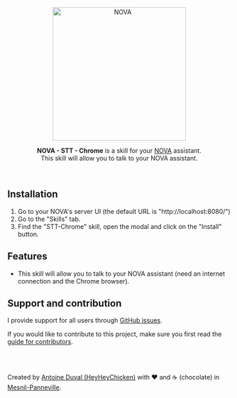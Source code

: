 <div align="center">
<img src="https://github.com/HeyHeyChicken/NOVA/blob/master/resources/github-logo.svg" alt="NOVA" width="300">

**NOVA - STT - Chrome** is a skill for your [NOVA](//github.com/HeyHeyChicken/NOVA) assistant.<br>
This skill will allow you to talk to your NOVA assistant.
</div>

<br>

## Installation

1) Go to your NOVA's server UI (the default URL is "http://localhost:8080/")
2) Go to the "Skills" tab.
3) Find the "STT-Chrome" skill, open the modal and click on the "Install" button.

## Features

- This skill will allow you to talk to your NOVA assistant (need an internet connection and the Chrome browser).

## Support and contribution

I provide support for all users through [GitHub issues](//github.com/HeyHeyChicken/STT-Chrome/issues).

If you would like to contribute to this project, make sure you first read the [guide for contributors](//github.com/HeyHeyChicken/NOVA/blob/master/CONTRIBUTING.md).

<br>
<br>

Created by [Antoine Duval (HeyHeyChicken)](//antoine.cuffel.fr) with ❤ and ☕ (chocolate) in [Mesnil-Panneville](//en.wikipedia.org/wiki/Mesnil-Panneville).
